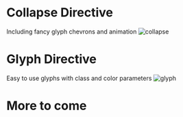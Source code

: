 # Collapse Directive
Including fancy glyph chevrons and animation
![collapse](https://i.imgur.com/Zmjzdbb.png)

# Glyph Directive
Easy to use glyphs with class and color parameters
![glyph](https://i.imgur.com/soXmBOX.png)

# More to come
